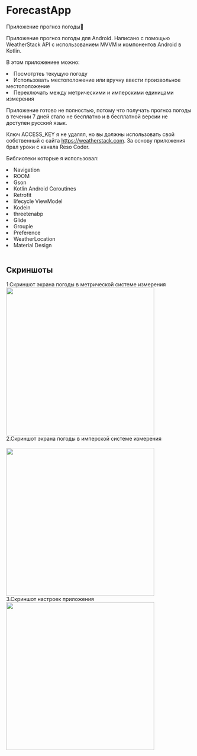 # ForecastApp
Приложение прогноз погоды🌅


Приложение прогноз погоды для Android. Написано с помощью WeatherStack API с использованием MVVM и компонентов Android в Kotlin.

В этом приложениее можно:

<li> Посмотртеь текущую погоду
<li> Использовать местоположение или вручну ввести произвольное местоположение
<li> Переключать между метрическими и имперскими единицами измерения

Приложение готово не полностью, потому что получать прогноз погоды в течении 7 дней стало не бесплатно и в бесплатной версии не доступен русский язык.

Ключ ACCESS_KEY я не удалял, но вы должны использовать свой собственный с сайта https://weatherstack.com.
За основу приложения брал уроки с канала Reso Coder.

Библиотеки которые я использовал:

<li> Navigation
<li> ROOM
<li> Gson
<li> Kotlin Android Coroutines
<li> Retrofit
<li> lifecycle ViewModel
<li> Kodein
<li> threetenabp
<li> Glide
<li> Groupie
<li> Preference
<li> WeatherLocation
<li> Material Design
<br>
<br>

## Скриншоты

1.Скриншот экрана погоды в метрической системе измерения
<br>
<img src="https://user-images.githubusercontent.com/63846369/102480780-d725e880-4071-11eb-986e-3bc4a913c27a.png" width="400">
<br>
2.Скриншот экрана погоды в имперской системе измерения
<br>  
<img src="https://user-images.githubusercontent.com/63846369/102481324-9f6b7080-4072-11eb-88af-d1ad29c46759.png" width="400">
<br>
3.Скриншот настроек приложения
<br> 
<img src="https://user-images.githubusercontent.com/63846369/102481306-97133580-4072-11eb-8e63-118c8a09bfb3.png" width="400">
<br>



